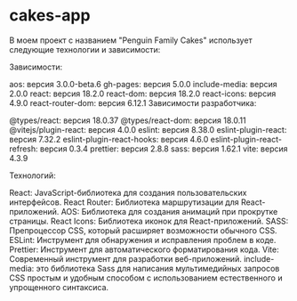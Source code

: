 # cakes-app
В моем проект с названием "Penguin Family Cakes" использует следующие технологии и зависимости:

Зависимости:

aos: версия 3.0.0-beta.6
gh-pages: версия 5.0.0
include-media: версия 2.0.0
react: версия 18.2.0
react-dom: версия 18.2.0
react-icons: версия 4.9.0
react-router-dom: версия 6.12.1
Зависимости разработчика:

@types/react: версия 18.0.37
@types/react-dom: версия 18.0.11
@vitejs/plugin-react: версия 4.0.0
eslint: версия 8.38.0
eslint-plugin-react: версия 7.32.2
eslint-plugin-react-hooks: версия 4.6.0
eslint-plugin-react-refresh: версия 0.3.4
prettier: версия 2.8.8
sass: версия 1.62.1
vite: версия 4.3.9

Технологий:

React: JavaScript-библиотека для создания пользовательских интерфейсов.
React Router: Библиотека маршрутизации для React-приложений.
AOS: Библиотека для создания анимаций при прокрутке страницы.
React Icons: Библиотека иконок для React-приложений.
SASS: Препроцессор CSS, который расширяет возможности обычного CSS.
ESLint: Инструмент для обнаружения и исправления проблем в коде.
Prettier: Инструмент для автоматического форматирования кода.
Vite: Современный инструмент для разработки веб-приложений.
include-media: это библиотека Sass для написания мультимедийных запросов CSS простым и удобным способом с использованием естественного и упрощенного синтаксиса.
